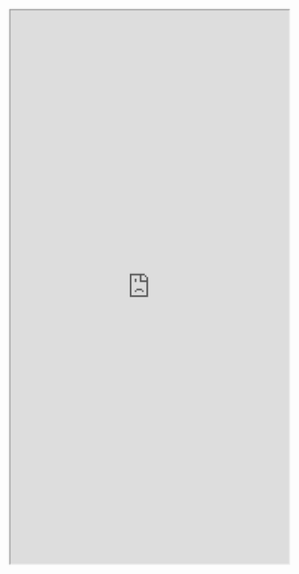 
<iframe src="https://tableconvert.com/zh-CN/markdown-to-excel" allow="fullscreen" allowfullscreen="" style="height:1000px;width:100%;"></iframe>